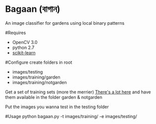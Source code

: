 # Bagaan (বাগান) 
An image classifier for gardens using local binary patterns

#Requires 
- OpenCV 3.0
- python 2.7 
- [scikit-learn](http://scikit-learn.org/stable/)

#Configure
create folders in root
- images/testing
- images/training/garden
- images/training/notgarden

Get a set of training sets (more the merrier) [There's a lot here](http://groups.csail.mit.edu/vision/SUN/) and have them available in the folder garden & notgarden 

Put the images you wanna test in the testing folder 

#Usage 
python bagaan.py -t images/training/ -e images/testing/
